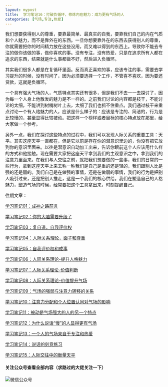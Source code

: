 ```yaml
---
layout: mypost
title:  学习笔记16：打破负循环，修炼内在魅力：成为更有气场的人
categories: [气场,专注,热爱]
---
```




我们想要获得别人的尊重，要靠最简单、最真实的自我，要靠我们自己的内在气质和个人魅力，而不是靠外在的东西。一旦你想要靠外在的东西去获得别人的尊重，你就需要把你的时间精力放在这些没用，而又难以得到的东西上。导致你不能去专注的做你该做的事，做你喜欢的事。没有专注，没有热爱，只是在追求所有人都在追求的东西，结果就是什么事都做不好，然后进入负循环。

其实我们很多人都是在复循环里面。反而真正喜欢的事，应该专注的事，需要去学习提升的时候，没有时间了，因为必须要选择一个工作，不管喜不喜欢，因为要还贷款，这就是负循环。

一个具有强大气场的人，气质特点其实还有很多，但是我们不去一一去探讨了，因为每一个人身上他散发的魅力是不一样的。之前我们讨论的内容都是枝干，不能讨论的太细，不能讲到树梢树叶上去，太细了我们也抓不住重点。我们通过枝干来重点讨论一个有人格魅力的人，应该是什么样子的：应该是专注的、简洁的，行为是比较慢的，甚至显得比较被动。把这样一个榜样或者目标的核心特点放在那里，给大家做一个参考。

另外一点，我们在探讨这些特点的过程中，我们可以发现人际关系的重要工具：天平。其实这座天平一直都在，但是它以前是存在你的潜意识里边的，你没有把它放到你的意识里面来。以往是潜意识自动加工出来，告诉你眼前这个人应该用什么样的方式和他接触。现在需要大家把这座天平拿到我们的主观意识之中，拿到我们的注意力里面来。在我们与人交往之前，就把我们想要做的一些事，我们的日常的一些行为，拿到这座天平上来去称一称我们是自己是重的还是轻的，我们跟别人比是强的还是弱的。我们自己是在做强的事情，还是在做弱的事情，我们的行为是把别人吸引过来，还是把别人推走，这是一个我们的核心供给。我们在塑造自己的人格魅力，塑造气场的时候，经常要把这个工具拿出来，时刻提醒自己。

往期文章：

[学习笔记01：成神之路前言](https://www.zahui.top/posts/2024/09/08/RoadtoBecomingaGod.html)

[学习笔记02：你的大脑需要升级了](https://www.zahui.top/posts/2024/09/21/BecomingaGod2.html)

[学习笔记03：复自道，自我评价权](https://www.zahui.top/posts/2024/09/22/BecomingaGod3.html)

[学习笔记04：人际关系理论，面子和尊重](https://www.zahui.top/posts/2024/09/29/becomeingagod4-mianzi-zunzhong.html)

[学习笔记05：自我评价权和成事](https://www.zahui.top/posts/2024/09/30/becomeingagod4-ziwopingjia-chengshi.html)

[学习笔记06：人际关系理论-提升人格魅力](https://www.zahui.top/posts/2024/10/11/tobecomeingagod6-relationships1.html)

[学习笔记07：人际关系理论-价值判断](https://www.zahui.top/posts/2024/11/02/tobecomeingagod-jiazhitixi.html)

[学习笔记08：人际关系理论-价值提升气场](https://www.zahui.top/posts/2024/12/29/qichang-zongjie202412.html)

[学习笔记09：气场的强弱与注意力转移的关系](https://www.zahui.top/posts/2025/01/16/qichang-yu-zhuyilizhuanyi.html)

[学习笔记10：注意力分配和个人位置认同对气场的影响](https://www.zahui.top/posts/2025/01/16/zhuyilifenpei-weizhirentong.html)

[学习笔记11：被动是气场强大的人的另一个特点](https://www.zahui.top/posts/2025/03/18/qichang-beidong.html)

[学习笔记12：为什么说话“慢”的人显得更有气场](https://www.zahui.top/posts/2025/03/21/qichang-man.html)

[学习笔记13：一个人的气场来自于专注和热爱](https://www.zahui.top/posts/2025/03/26/qichang-zhuanzhu-reai.html)

[学习笔记14：说话的刻意练习](https://www.zahui.top/posts/2025/04/01/shuohua-lianxi.html)

[学习笔记15：人际交往中的衡量天平](https://www.zahui.top/posts/2025/04/21/jiaowang-tianping.html)



#### 关注公众号查看全部内容（求路过的大佬关注一下）
![微信公众号](https://www.zahui.top/posts/2025/03/21/001.jpg)
